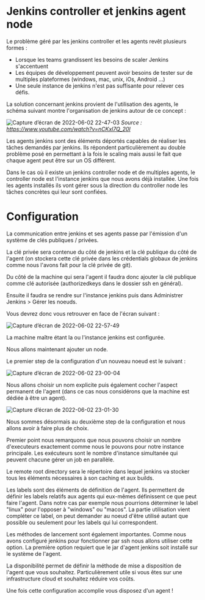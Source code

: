 # Jenkins controller et jenkins agent node

Le problème géré par les jenkins controller et les agents revêt plusieurs formes : 

- Lorsque les teams grandissent les besoins de scaler Jenkins s'accentuent
- Les équipes de développement peuvent avoir besoins de tester sur de multiples plateformes (windows, mac, unix, iOs, Android ...)
- Une seule instance de jenkins n'est pas suffisante pour relever ces défis. 

La solution concernant jenkins provient de l'utilisation des agents, le schéma suivant montre l'organisation de jenkins autour de ce concept : 

![Capture d’écran de 2022-06-02 22-47-03](https://user-images.githubusercontent.com/98811386/171735270-a08d93e8-0cc2-4bf1-b983-b52ba7f1e278.png)
*Source : https://www.youtube.com/watch?v=nCKxl7Q_20I*

Les agents jenkins sont des éléments déportés capables de réaliser les tâches demandés par jenkins. Ils répondent particulièrement au double problème posé en permettant à la fois le scaling mais aussi le fait que chaque agent peut être sur un OS différent. 

Dans le cas où il existe un jenkins controller node et de multiples agents, le controller node est l'instance jenkins que nous avons déjà installée. Une fois les agents installés ils vont gérer sous la direction du controller node les tâches concrètes qui leur sont confiées. 

# Configuration

La communication entre jenkins et ses agents passe par l'émission d'un système de clés publiques / privées. 

La clé privée sera contenue du côté de jenkins et la clé publique du côté de l'agent (on stockera cette clé privée dans les crédentials globaux de jenkins comme nous l'avons fait pour la clé privée de git). 

Du côté de la machine qui sera l'agent il faudra donc ajouter la clé publique comme clé autorisée (authorizedkeys dans le dossier ssh en général). 

Ensuite il faudra se rendre sur l'instance jenkins puis dans Administrer Jenkins > Gérer les noeuds. 

Vous devrez donc vous retrouver en face de l'écran suivant : 

![Capture d’écran de 2022-06-02 22-57-49](https://user-images.githubusercontent.com/98811386/171737074-b56d2411-8abd-4d86-8827-bc7421e3a7f3.png)

La machine maître étant la ou l'instance jenkins est configurée. 

Nous allons maintenant ajouter un node. 

Le premier step de la configuration d'un nouveau noeud est le suivant : 

![Capture d’écran de 2022-06-02 23-00-04](https://user-images.githubusercontent.com/98811386/171737475-c2391aab-242c-438f-b1f2-f4c8bc5ad099.png)

Nous allons choisir un nom explicite puis également cocher l'aspect permanent de l'agent (dans ce cas nous considérons que la machine est dédiée à être un agent). 

![Capture d’écran de 2022-06-02 23-01-30](https://user-images.githubusercontent.com/98811386/171737629-d9274ace-2c24-470f-bc03-e54ad7a942f5.png)

Nous sommes désormais au deuxième step de la configuration et nous allons avoir à faire plus de choix. 

Premier point nous remarquons que nous pouvons choisir un nombre d'executeurs exactement comme nous le pouvons pour notre instance principale. Les exécuteurs sont le nombre d'instance simultanée qui peuvent chacune gérer un job en parallèle. 

Le remote root directory sera le répertoire dans lequel jenkins va stocker tous les éléments nécessaires à son caching et aux builds.

Les labels sont des éléments de définition de l'agent. Ils permettent de définir les labels relatifs aux agents qui eux-mêmes définissent ce que peut faire l'agent. Dans notre cas par exemple nous pourrions déterminer le label "linux" pour l'opposer à "windows" ou "macos". La partie utilisation vient compléter ce label, on peut demander au noeud d'être utilisé autant que possible ou seulement pour les labels qui lui correspondent. 

Les méthodes de lancement sont également importantes. Comme nous avons configuré jenkins pour fonctionner par ssh nous allons utiliser cette option. La première option requiert que le jar d'agent jenkins soit installé sur le système de l'agent. 

La disponibilité permet de définir la méthode de mise a disposition de l'agent que vous souhaitez. Particulièrement utile si vous êtes sur une infrastructure cloud et souhaitez réduire vos coûts. 

Une fois cette configuration accomplie vous disposez d'un agent !
